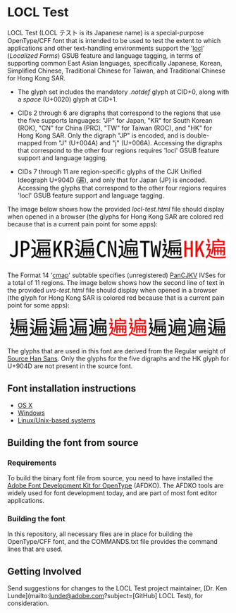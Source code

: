 # LOCL Test

LOCL Test (LOCL &#x30C6;&#x30B9;&#x30C8; is its Japanese name) is a special-purpose OpenType/CFF font that is intended to be used to test the extent to which applications and other text-handling environments support the '[locl](https://www.microsoft.com/typography/otspec/features_ko.htm#locl)' (*Localized Forms*) GSUB feature and language tagging, in terms of supporting common East Asian languages, specifically Japanese, Korean, Simplified Chinese, Traditional Chinese for Taiwan, and Traditional Chinese for Hong Kong SAR.

* The glyph set includes the mandatory *.notdef* glyph at CID+0, along with a *space* (U+0020) glyph at CID+1.

* CIDs 2 through 6 are digraphs that correspond to the regions that use the five supports languages: "JP" for Japan, "KR" for South Korean (ROK), "CN" for China (PRC), "TW" for Taiwan (ROC), and "HK" for Hong Kong SAR. Only the digraph "JP" is encoded, and is double-mapped from "J" (U+004A) and "j" (U+006A). Accessing the digraphs that correspond to the other four regions requires 'locl' GSUB feature support and language tagging.

* CIDs 7 through 11 are region-specific glyphs of the CJK Unified Ideograph U+904D (&#x904D;), and only that for Japan (JP) is encoded. Accessing the glyphs that correspond to the other four regions requires 'locl' GSUB feature support and language tagging.

The image below shows how the provided *locl-test.html* file should display when opened in a browser (the glyphs for Hong Kong SAR are colored red because that is a current pain point for some apps):

![alt text](https://raw.githubusercontent.com/adobe-fonts/locl-test/master/resources/locl-example.jpg "img-View")

The Format 14 '[cmap](https://www.microsoft.com/typography/otspec/cmap.htm)' subtable specifies (unregistered) [PanCJKV](https://github.com/adobe-type-tools/pancjkv-ivd-collection/) IVSes for a total of 11 regions. The image below shows how the second line of text in the provided *uvs-test.html* file should display when opened in a browser (the glyph for Hong Kong SAR is colored red because that is a current pain point for some apps):

![alt text](https://raw.githubusercontent.com/adobe-fonts/locl-test/master/resources/uvs-example.jpg "img-View")

The glyphs that are used in this font are derived from the Regular weight of [Source Han Sans](https://github.com/adobe-fonts/source-han-sans/). Only the glyphs for the five digraphs and the HK glyph for U+904D are not present in the source font.

## Font installation instructions

* [OS X](http://support.apple.com/kb/HT2509)
* [Windows](http://windows.microsoft.com/en-us/windows-vista/install-or-uninstall-fonts)
* [Linux/Unix-based systems](https://github.com/adobe-fonts/source-code-pro/issues/17#issuecomment-8967116)

## Building the font from source

### Requirements

To build the binary font file from source, you need to have installed the [Adobe Font Development Kit for OpenType](http://www.adobe.com/devnet/opentype/afdko.html) (AFDKO). The AFDKO tools are widely used for font development today, and are part of most font editor applications.

### Building the font

In this repository, all necessary files are in place for building the OpenType/CFF font, and the COMMANDS.txt file provides the command lines that are used.

## Getting Involved

Send suggestions for changes to the LOCL Test project maintainer, [Dr. Ken Lunde](mailto:lunde@adobe.com?subject=[GitHub] LOCL Test), for consideration.
